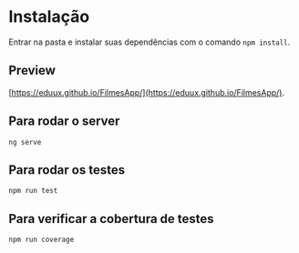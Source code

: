 # Instalação

Entrar na pasta e instalar suas dependências com o comando `npm install`.

## Preview

[https://eduux.github.io/FilmesApp/](https://eduux.github.io/FilmesApp/).

## Para rodar o server

```
ng serve
```

## Para rodar os testes

```
npm run test
```

## Para verificar a cobertura de testes

```
npm run coverage
```
